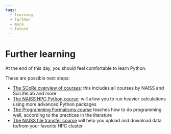 ```yaml
---
tags:
  - learning
  - further 
  - more
  - future
---
```


# Further learning

At the end of this day, you should feel comfortable to learn Python.

These are possible next steps:

- [The SCoRe overview of courses](https://nbisweden.github.io/SCoRe_user_doc/courses/):
  this includes all courses by NAISS and SciLifeLab and more
- [The NAISS HPC Python course](https://uppmax.github.io/HPC-python):
  will allow you to run heavier calculations using more advanced Python
  packages
- [The Programming Formalisms course](https://uppmax.github.io/programming_formalisms/)
  teaches how to do programming well, according to the practices in the
  literature
- [The NAISS file transfer course](https://uppmax.github.io/naiss_file_transfer_course/)
  will help you upload and download data to/from your favorite HPC cluster
